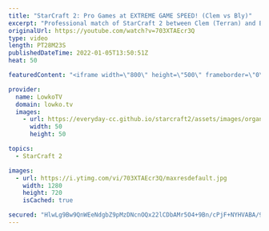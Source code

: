 ```yaml
---
title: "StarCraft 2: Pro Games at EXTREME GAME SPEED! (Clem vs Bly)"
excerpt: "Professional match of StarCraft 2 between Clem (Terran) and Bly (Zerg) in the 2x Game Speed mod in SC2.   Bly on Twitter: https://twitter.com/BlyOnFire Clem on Twitter: https://twitter.com/clem_sc2  Support my work on Patreon: https://www.patreon.com/lowkotv Become a YouTube member: https://lowko.tv/join"
originalUrl: https://youtube.com/watch?v=703XTAEcr3Q
type: video
length: PT28M23S
publishedDateTime: 2022-01-05T13:50:51Z
heat: 50

featuredContent: "<iframe width=\"800\" height=\"500\" frameborder=\"0\" src=\"https://www.youtube.com/embed/703XTAEcr3Q\" allow=\"accelerometer; autoplay; encrypted-media; gyroscope; picture-in-picture\" allowfullscreen></iframe>"

provider:
  name: LowkoTV
  domain: lowko.tv
  images:
    - url: https://everyday-cc.github.io/starcraft2/assets/images/organizations/lowko.tv-50x50.jpg
      width: 50
      height: 50

topics:
  - StarCraft 2

images:
  - url: https://i.ytimg.com/vi/703XTAEcr3Q/maxresdefault.jpg
    width: 1280
    height: 720
    isCached: true

secured: "HlwLg9Bw9QnWEeNdgbZ9pMzDNcnOQx22lCDbAMr5O4+9Bn/cPjF+NYHVABA/9TQovb3REwCf9830Vgk9dfGenu5dJHdyjBst7hptx8U3F8br7gmOY/JIkK/D0nHJDksJmOpCUnJI2JjWKH2s3857ogMx2tte8aQjgzKNgACMi8O/1gAAgroSnp82POcJTiw2BPo3ARUXZDmSoX642RO+fJfXtFgUWXt9zOfbOJKLQQ5OCeXV0bIaBGWW9lMkPN6ztCTGqYZ9SXOdK7j3N8ggDAhg2ia5lYwGbXRXUuxLvbdJ4YgtsNgnR1Vyuh6p/Ja7IuAj75P6zrltUIPa69ebiJtwSwvdSULYvnRCCsg7A2t0yd6dnxQcBZvL76LNF6hWdKRrquV0Yt27feTzLx5Qs3uzS8CA+HeaqRo4ahoc/6c=;dGE8knhZ1Veht1k58d6gfA=="
---
```


